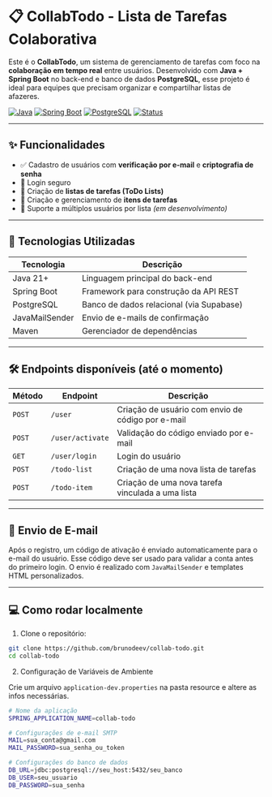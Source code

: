 # 📋 CollabTodo - Lista de Tarefas Colaborativa

Este é o **CollabTodo**, um sistema de gerenciamento de tarefas com foco na **colaboração em tempo real** entre usuários. Desenvolvido com **Java + Spring Boot** no back-end e banco de dados **PostgreSQL**, esse projeto é ideal para equipes que precisam organizar e compartilhar listas de afazeres.

[![Java](https://img.shields.io/badge/Java-21-red.svg)](https://www.java.com)
[![Spring Boot](https://img.shields.io/badge/Spring%20Boot-API-green.svg)](https://spring.io/projects/spring-boot)
[![PostgreSQL](https://img.shields.io/badge/Database-PostgreSQL-blue.svg)](https://www.postgresql.org/)
[![Status](https://img.shields.io/badge/Status-Em%20Desenvolvimento-yellow.svg)](https://github.com/brunodeev/collab-todo)

---

## ✨ Funcionalidades

- ✅ Cadastro de usuários com **verificação por e-mail** e **criptografia de senha**
- 🔐 Login seguro
- 📝 Criação de **listas de tarefas (ToDo Lists)**
- 📌 Criação e gerenciamento de **itens de tarefas**
- 👥 Suporte a múltiplos usuários por lista *(em desenvolvimento)*

---

## 🧠 Tecnologias Utilizadas

| Tecnologia | Descrição |
|------------|-----------|
| Java 21+   | Linguagem principal do back-end |
| Spring Boot | Framework para construção da API REST |
| PostgreSQL | Banco de dados relacional (via Supabase) |
| JavaMailSender | Envio de e-mails de confirmação |
| Maven      | Gerenciador de dependências |

---

## 🛠️ Endpoints disponíveis (até o momento)

| Método | Endpoint | Descrição |
|--------|----------|-----------|
| `POST` | `/user` | Criação de usuário com envio de código por e-mail |
| `POST` | `/user/activate` | Validação do código enviado por e-mail |
| `GET` | `/user/login` | Login do usuário |
| `POST` | `/todo-list` | Criação de uma nova lista de tarefas |
| `POST` | `/todo-item` | Criação de uma nova tarefa vinculada a uma lista |

---

## 📨 Envio de E-mail

Após o registro, um código de ativação é enviado automaticamente para o e-mail do usuário. Esse código deve ser usado para validar a conta antes do primeiro login. O envio é realizado com `JavaMailSender` e templates HTML personalizados.

---

## 💻 Como rodar localmente

1. Clone o repositório:
```bash
git clone https://github.com/brunodeev/collab-todo.git
cd collab-todo
```
2. Configuração de Variáveis de Ambiente

Crie um arquivo `application-dev.properties` na pasta resource e altere as infos necessárias.
```bash
# Nome da aplicação
SPRING_APPLICATION_NAME=collab-todo

# Configurações de e-mail SMTP
MAIL=sua_conta@gmail.com
MAIL_PASSWORD=sua_senha_ou_token

# Configurações do banco de dados
DB_URL=jdbc:postgresql://seu_host:5432/seu_banco
DB_USER=seu_usuario
DB_PASSWORD=sua_senha
```